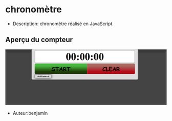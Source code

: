 # chronomètre

* Description: chronomètre réalisé en JavaScript

## Aperçu du compteur

![image sous navigateur](Capture.PNG?raw=true )

* Auteur:benjamin
